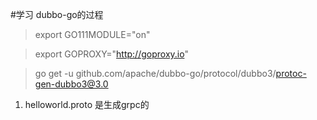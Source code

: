 #学习 dubbo-go的过程
>export GO111MODULE="on"

> export GOPROXY="http://goproxy.io"

> go get -u github.com/apache/dubbo-go/protocol/dubbo3/protoc-gen-dubbo3@3.0

1. helloworld.proto 是生成grpc的